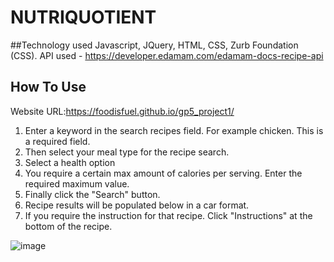 # NUTRIQUOTIENT

##Technology used
Javascript, JQuery, HTML, CSS, Zurb Foundation (CSS).
API used - https://developer.edamam.com/edamam-docs-recipe-api

## How To Use

Website URL:https://foodisfuel.github.io/gp5_project1/

1. Enter a keyword in the search recipes field.  For example chicken.  This is a required field.
2. Then select your meal type for the recipe search.
3. Select a health option
4. You require a certain max amount of calories per serving.  Enter the required maximum value.
5. Finally click the "Search" button.
6. Recipe results will be populated below in a car format.
7. If you require the instruction for that recipe.  Click "Instructions" at the bottom of the recipe.


![image](https://user-images.githubusercontent.com/78440638/120925070-573c1b00-c6b1-11eb-8a71-3c3ea9bcc9c3.png)
